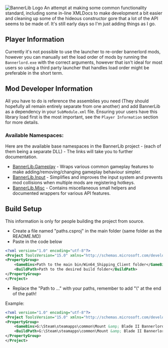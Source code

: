 ![BannerLib Logo](https://staticdelivery.nexusmods.com/mods/3174/images/131/131-1586006962-1477512644.jpeg)
An attempt at making some common functionality standard, including some in-line XMLDocs to make development a bit easier and cleaning up some of the hideous constructor gore that a lot of the API seems to be made of. 
It's still early days so I'm just adding things as I go.

## Player Information

Currently it's not possible to use the launcher to re-order bannerlord mods, however you can manually set the load order of mods by running the `Bannerlord.exe` with the correct arguments, however that isn't ideal for most users so using a third party launcher that handles load order might be preferable in the short term.

## Mod Developer Information 

All you have to do is reference the assemblies you need (They should hopefully all remain entirely separate from one another) and add BannerLib as a dependency in your `SubModule.xml` file. Ensuring your users have this library load first is the most important, see the `Player Information` section for more details.

### Available Namespaces:

Here are the available base namespaces in the BannerLib project - (each of them being a separate DLL) - The links will take you to further documentation.

- [BannerLib.Gameplay](BannerLib.Gameplay) - Wraps various common gameplay features to make adding/removing/changing gameplay behaviour simpler.
- [BannerLib.Input](BannerLib.Input) - Simplifies and improves the input system and prevents mod collisions when multiple mods are registering hotkeys.
- [BannerLib.Misc](BannerLib.Misc) - Contains miscellaneous small helpers and documented wrappers for various API features.

## Build Setup

This information is only for people building the project from source.

- Create a file named "paths.csproj" in the main folder (same folder as the README.MD)
- Paste in the code below

```xml
<?xml version="1.0" encoding="utf-8"?>
<Project ToolsVersion="15.0" xmlns="http://schemas.microsoft.com/developer/msbuild/2003">
<PropertyGroup>
	<GameBins>Path to the main bin/Win64_Shipping_Client folder</GameBins>
	<BuildPath>Path to the desired build folder</BuildPath>
</PropertyGroup>
</Project>
```
- Replace the "Path to ..." with your paths, remember to add "\\" at the end of the path!

Example:
```xml
<?xml version="1.0" encoding="utf-8"?>
<Project ToolsVersion="15.0" xmlns="http://schemas.microsoft.com/developer/msbuild/2003">
<PropertyGroup>
	<GameBins>G:\Steam\steamapps\common\Mount &amp; Blade II Bannerlord\bin\Win64_Shipping_Client\</GameBins>
	<BuildPath>G:\Steam\steamapps\common\Mount &amp; Blade II Bannerlord\Modules\BannerLib\bin\Win64_Shipping_Client\</BuildPath>
</PropertyGroup>
</Project>
```

